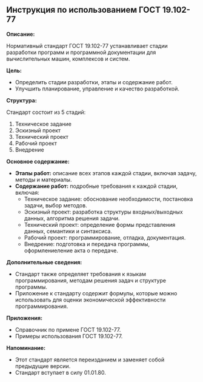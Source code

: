 ## Инструкция по использованием ГОСТ 19.102-77

**Описание:**

Нормативный стандарт ГОСТ 19.102-77 устанавливает стадии разработки программ и программной документации для вычислительных машин, комплексов и систем.

**Цель:**

* Определить стадии разработки, этапы и содержание работ.
* Улучшить планирование, управление и качество разработкой.

**Структура:**

Стандарт состоит из 5 стадий:

1. Техническое задание
2. Эскизный проект
3. Технический проект
4. Рабочий проект
5. Внедрение

**Основное содержание:**

* **Этапы работ:** описание всех этапов каждой стадии, включая задачу, методы и материалы.
* **Содержание работ:** подробные требования к каждой стадии, включая:
    * Техническое задание: обоснование необходимости, постановка задачи, выбор методов.
    * Эскизный проект: разработка структуры входных/выходных данных, алгоритма решения задачи.
    * Технический проект: определение формы представления данных, семантики и синтаксиса.
    * Рабочий проект: программирование, отладка, документация.
    * Внедрение: подготовка и передача программы, оформлениеление акта о передаче.

**Дополнительные сведения:**

* Стандарт также определяет требования к языкам программирования, методам решения задач и структуре программы.
* Приложение к стандарту содержит формулы, которые можно использовать для оценки экономической эффективности программирования.

**Приложения:**

* Справочник по примене ГОСТ 19.102-77.
* Примеры использования ГОСТ 19.102-77.

**Напоминание:**

* Этот стандарт является переизданием и заменяет собой предыдущие версии.
* Стандарт вступает в силу 01.01.80.